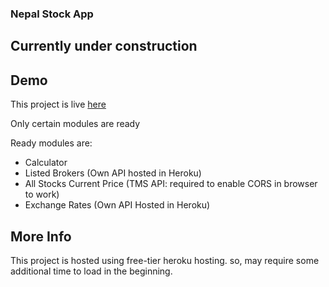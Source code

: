### Nepal Stock App

## Currently under construction


## Demo
This project is live [here](https://nepalstock.binayabaral.com.np/)

Only certain modules are ready

Ready modules are:
- Calculator
- Listed Brokers (Own API hosted in Heroku)
- All Stocks Current Price (TMS API: required to enable CORS in browser to work)
- Exchange Rates (Own API Hosted in Heroku)

## More Info

This project is hosted using free-tier heroku hosting. so, may require some additional time to load in the beginning.
